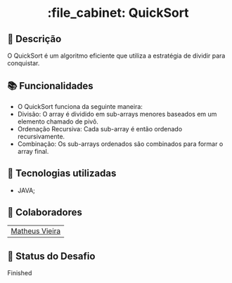 <h1 align="center">:file_cabinet: QuickSort</h1>

## :memo: Descrição
O QuickSort é um algoritmo eficiente que utiliza a estratégia de dividir para conquistar. 

## :books: Funcionalidades
* O QuickSort funciona da seguinte maneira:
* Divisão: O array é dividido em sub-arrays menores baseados em um elemento chamado de pivô.
* Ordenação Recursiva: Cada sub-array é então ordenado recursivamente.
* Combinação: Os sub-arrays ordenados são combinados para formar o array final.

## :wrench: Tecnologias utilizadas
* JAVA;

## :handshake: Colaboradores
<table>
  <tr>
    <td align="center">
      <a href="http://github.com/MatheusVieira2001">
        Matheus Vieira
      </a>
    </td>
  </tr>
</table>

## :dart: Status do Desafio
Finished
